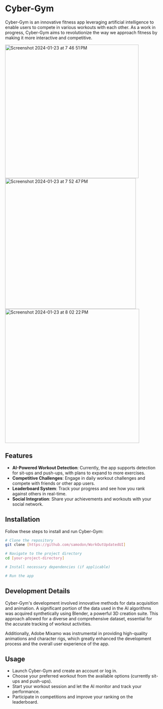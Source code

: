# Cyber-Gym

Cyber-Gym is an innovative fitness app leveraging artificial intelligence to enable users to compete in various workouts with each other. As a work in progress, Cyber-Gym aims to revolutionize the way we approach fitness by making it more interactive and competitive.

<img width="436" alt="Screenshot 2024-01-23 at 7 46 51 PM" src="https://github.com/samodon/WorkOutUpdatedUI/assets/77257036/42e085ac-6160-44ee-bea2-1da97e5caca8">  
<img width="427" alt="Screenshot 2024-01-23 at 7 52 47 PM" src="https://github.com/samodon/WorkOutUpdatedUI/assets/77257036/62aa6ce7-911d-4897-b7a4-74c9dcf4625f">
<img width="438" alt="Screenshot 2024-01-23 at 8 02 22 PM" src="https://github.com/samodon/WorkOutUpdatedUI/assets/77257036/f35c8634-879b-41af-b2d0-44de3d10f3cc">



## Features

- **AI-Powered Workout Detection**: Currently, the app supports detection for sit-ups and push-ups, with plans to expand to more exercises.
- **Competitive Challenges**: Engage in daily workout challenges and compete with friends or other app users.
- **Leaderboard System**: Track your progress and see how you rank against others in real-time.
- **Social Integration**: Share your achievements and workouts with your social network.

## Installation

Follow these steps to install and run Cyber-Gym:

```bash
# Clone the repository
git clone [https://github.com/samodon/WorkOutUpdatedUI]

# Navigate to the project directory
cd [your-project-directory]

# Install necessary dependencies (if applicable)

# Run the app
```
## Development Details

Cyber-Gym's development involved innovative methods for data acquisition and animation. A significant portion of the data used in the AI algorithms was acquired synthetically using Blender, a powerful 3D creation suite. This approach allowed for a diverse and comprehensive dataset, essential for the accurate tracking of workout activities.

Additionally, Adobe Mixamo was instrumental in providing high-quality animations and character rigs, which greatly enhanced the development process and the overall user experience of the app.

## Usage

- Launch Cyber-Gym and create an account or log in.
- Choose your preferred workout from the available options (currently sit-ups and push-ups).
- Start your workout session and let the AI monitor and track your performance.
- Participate in competitions and improve your ranking on the leaderboard.
